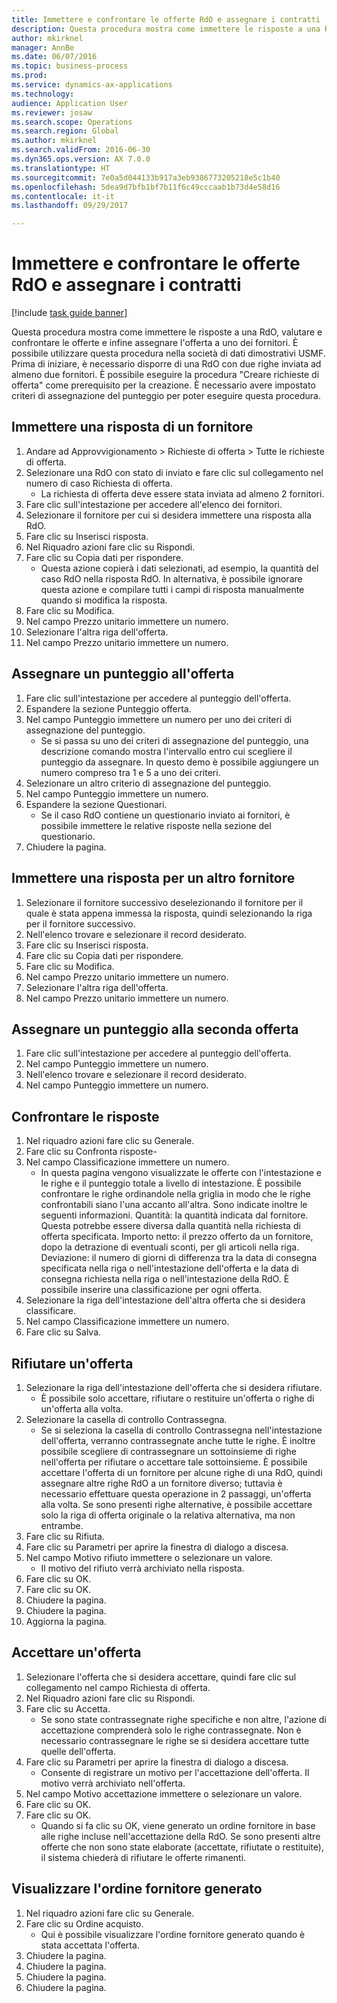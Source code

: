 ```yaml
--- 
title: Immettere e confrontare le offerte RdO e assegnare i contratti
description: Questa procedura mostra come immettere le risposte a una RdO, valutare e confrontare le offerte e infine assegnare l'offerta a uno dei fornitori.
author: mkirknel
manager: AnnBe
ms.date: 06/07/2016
ms.topic: business-process
ms.prod: 
ms.service: dynamics-ax-applications
ms.technology: 
audience: Application User
ms.reviewer: josaw
ms.search.scope: Operations
ms.search.region: Global
ms.author: mkirknel
ms.search.validFrom: 2016-06-30
ms.dyn365.ops.version: AX 7.0.0
ms.translationtype: HT
ms.sourcegitcommit: 7e0a5d044133b917a3eb9386773205218e5c1b40
ms.openlocfilehash: 5dea9d7bfb1bf7b11f6c49cccaab1b73d4e58d16
ms.contentlocale: it-it
ms.lasthandoff: 09/29/2017

---
```

# <a name="enter-and-compare-rfq-bids-and-award-contracts"></a>Immettere e confrontare le offerte RdO e assegnare i contratti

[!include [task guide banner](../../includes/task-guide-banner.md)]

Questa procedura mostra come immettere le risposte a una RdO, valutare e confrontare le offerte e infine assegnare l'offerta a uno dei fornitori. È possibile utilizzare questa procedura nella società di dati dimostrativi USMF. Prima di iniziare, è necessario disporre di una RdO con due righe inviata ad almeno due fornitori. È possibile eseguire la procedura "Creare richieste di offerta" come prerequisito per la creazione. È necessario avere impostato criteri di assegnazione del punteggio per poter eseguire questa procedura.


## <a name="enter-a-reply-from-a-vendor"></a>Immettere una risposta di un fornitore
1. Andare ad Approvvigionamento > Richieste di offerta > Tutte le richieste di offerta.
2. Selezionare una RdO con stato di inviato e fare clic sul collegamento nel numero di caso Richiesta di offerta.
    * La richiesta di offerta deve essere stata inviata ad almeno 2 fornitori.  
3. Fare clic sull'intestazione per accedere all'elenco dei fornitori.
4. Selezionare il fornitore per cui si desidera immettere una risposta alla RdO.
5. Fare clic su Inserisci risposta.
6. Nel Riquadro azioni fare clic su Rispondi.
7. Fare clic su Copia dati per rispondere.
    * Questa azione copierà i dati selezionati, ad esempio, la quantità del caso RdO nella risposta RdO. In alternativa, è possibile ignorare questa azione e compilare tutti i campi di risposta manualmente quando si modifica la risposta.  
8. Fare clic su Modifica.
9. Nel campo Prezzo unitario immettere un numero.
10. Selezionare l'altra riga dell'offerta.
11. Nel campo Prezzo unitario immettere un numero.

## <a name="score-the-bid"></a>Assegnare un punteggio all'offerta
1. Fare clic sull'intestazione per accedere al punteggio dell'offerta.
2. Espandere la sezione Punteggio offerta.
3. Nel campo Punteggio immettere un numero per uno dei criteri di assegnazione del punteggio.
    * Se si passa su uno dei criteri di assegnazione del punteggio, una descrizione comando mostra l'intervallo entro cui scegliere il punteggio da assegnare. In questo demo è possibile aggiungere un numero compreso tra 1 e 5 a uno dei criteri.  
4. Selezionare un altro criterio di assegnazione del punteggio.
5. Nel campo Punteggio immettere un numero.
6. Espandere la sezione Questionari.
    * Se il caso RdO contiene un questionario inviato ai fornitori, è possibile immettere le relative risposte nella sezione del questionario.  
7. Chiudere la pagina.

## <a name="enter-a-reply-for-another-vendor"></a>Immettere una risposta per un altro fornitore
1. Selezionare il fornitore successivo deselezionando il fornitore per il quale è stata appena immessa la risposta, quindi selezionando la riga per il fornitore successivo.
2. Nell'elenco trovare e selezionare il record desiderato.
3. Fare clic su Inserisci risposta.
4. Fare clic su Copia dati per rispondere.
5. Fare clic su Modifica.
6. Nel campo Prezzo unitario immettere un numero.
7. Selezionare l'altra riga dell'offerta.
8. Nel campo Prezzo unitario immettere un numero.

## <a name="score-the-second-bid"></a>Assegnare un punteggio alla seconda offerta
1. Fare clic sull'intestazione per accedere al punteggio dell'offerta.
2. Nel campo Punteggio immettere un numero.
3. Nell'elenco trovare e selezionare il record desiderato.
4. Nel campo Punteggio immettere un numero.

## <a name="compare-the-replies"></a>Confrontare le risposte
1. Nel riquadro azioni fare clic su Generale.
2. Fare clic su Confronta risposte-
3. Nel campo Classificazione immettere un numero.
    * In questa pagina vengono visualizzate le offerte con l'intestazione e le righe e il punteggio totale a livello di intestazione. È possibile confrontare le righe ordinandole nella griglia in modo che le righe confrontabili siano l'una accanto all'altra. Sono indicate inoltre le seguenti informazioni. Quantità: la quantità indicata dal fornitore. Questa potrebbe essere diversa dalla quantità nella richiesta di offerta specificata.   Importo netto: il prezzo offerto da un fornitore, dopo la detrazione di eventuali sconti, per gli articoli nella riga.   Deviazione: il numero di giorni di differenza tra la data di consegna specificata nella riga o nell'intestazione dell'offerta e la data di consegna richiesta nella riga o nell'intestazione della RdO.   È possibile inserire una classificazione per ogni offerta.  
4. Selezionare la riga dell'intestazione dell'altra offerta che si desidera classificare.
5. Nel campo Classificazione immettere un numero.
6. Fare clic su Salva.

## <a name="reject-a-bid"></a>Rifiutare un'offerta
1. Selezionare la riga dell'intestazione dell'offerta che si desidera rifiutare.
    * È possibile solo accettare, rifiutare o restituire un'offerta o righe di un'offerta alla volta.  
2. Selezionare la casella di controllo Contrassegna.
    * Se si seleziona la casella di controllo Contrassegna nell'intestazione dell'offerta, verranno contrassegnate anche tutte le righe. È inoltre possibile scegliere di contrassegnare un sottoinsieme di righe nell'offerta per rifiutare o accettare tale sottoinsieme. È possibile accettare l'offerta di un fornitore per alcune righe di una RdO, quindi assegnare altre righe RdO a un fornitore diverso; tuttavia è necessario effettuare questa operazione in 2 passaggi, un'offerta alla volta. Se sono presenti righe alternative, è possibile accettare solo la riga di offerta originale o la relativa alternativa, ma non entrambe.  
3. Fare clic su Rifiuta.
4. Fare clic su Parametri per aprire la finestra di dialogo a discesa.
5. Nel campo Motivo rifiuto immettere o selezionare un valore.
    * Il motivo del rifiuto verrà archiviato nella risposta.  
6. Fare clic su OK.
7. Fare clic su OK.
8. Chiudere la pagina.
9. Chiudere la pagina.
10. Aggiorna la pagina.

## <a name="accept-a-bid"></a>Accettare un'offerta
1. Selezionare l'offerta che si desidera accettare, quindi fare clic sul collegamento nel campo Richiesta di offerta.
2. Nel Riquadro azioni fare clic su Rispondi.
3. Fare clic su Accetta.
    * Se sono state contrassegnate righe specifiche e non altre, l'azione di accettazione comprenderà solo le righe contrassegnate. Non è necessario contrassegnare le righe se si desidera accettare tutte quelle dell'offerta.  
4. Fare clic su Parametri per aprire la finestra di dialogo a discesa.
    * Consente di registrare un motivo per l'accettazione dell'offerta. Il motivo verrà archiviato nell'offerta.  
5. Nel campo Motivo accettazione immettere o selezionare un valore.
6. Fare clic su OK.
7. Fare clic su OK.
    * Quando si fa clic su OK, viene generato un ordine fornitore in base alle righe incluse nell'accettazione della RdO. Se sono presenti altre offerte che non sono state elaborate (accettate, rifiutate o restituite), il sistema chiederà di rifiutare le offerte rimanenti.  

## <a name="view-the-purchase-order-thats-been-generated"></a>Visualizzare l'ordine fornitore generato
1. Nel riquadro azioni fare clic su Generale.
2. Fare clic su Ordine acquisto.
    * Qui è possibile visualizzare l'ordine fornitore generato quando è stata accettata l'offerta.  
3. Chiudere la pagina.
4. Chiudere la pagina.
5. Chiudere la pagina.
6. Chiudere la pagina.


